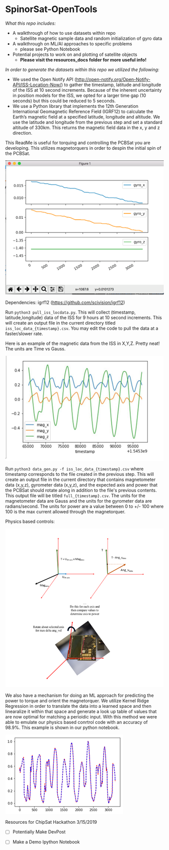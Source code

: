 # SpinorSat-OpenTools

*What this repo includes:*

- A walkthrough of how to use datasets within repo 
  - Satellite magnetic sample data and random initialization of gyro data
- A walkthrough on ML/AI approaches to specific problems
  - please see Python Notebook
- Potential projects to work on and plotting of satellite objects
  - **Please visit the resources_docs folder for more useful info!** 



*In order to generate the datasets within this repo we utilized the following:*

- We used the Open Notify API (http://open-notify.org/Open-Notify-API/ISS-Location-Now/) to gather the timestamp, latitude and longitude of the ISS at 10 second increments. Because of the inherent uncertainty in position models for the ISS, we opted for a larger time gap (10 seconds) but this could be reduced to 5 seconds. 
- We use a Python library that implements the 12th Generation International Geomagnetic Reference Field (IGRF12) to calculate the Earth’s magnetic field at a specified latitude, longitude and altitude. We use the latitude and longitude from the previous step and set a standard altitude of 330km. This returns the magnetic field data in the x, y and z direction. 

This ReadMe is useful for torquing and controlling the PCBSat you are developing. This utilizes magnetorquers in order to despin the initial spin of the PCBSat. 

![](/Images/gyro_torque_control.png)



Dependencies: igrf12 (https://github.com/scivision/igrf12)

Run ``python3 pull_iss_locdata.py``. This will collect (timestamp, latitude,longitude) data of the ISS for 9 hours at 10 second increments. This will create an output file in the current directory titled ``iss_loc_data_{timestamp}.csv``. You may edit the code to pull the data at a faster/slower rate.

Here is an example of the magnetic data from the ISS in X,Y,Z. Pretty neat! The units are Time vs Gauss.

![](/Images/Mag_data_ISS.jpg)

Run ``python3 data_gen.py -f iss_loc_data_{timestamp}.csv`` where timestamp corresponds to the file created in the previous step. This will create an output file in the current directory that contains magnetometer data (x,y,z), gyrometer data (x,y,z), and the expected axis and power that the PCBSat should rotate along in addition to the file's previous contents. This output file will be titled ``full_{timestamp}.csv``. The units for the magnetometer data are Gauss and the units for the gyrometer data are radians/second.  The units for power are a value between 0 to +/- 100 where 100 is the max current allowed through the magnetorquer.



Physics based controls:

![control_code_viz](/Images/control_code_viz.png)





We also have a mechanism for doing an ML approach for predicting the power to torque and orient the magnetorquer. We utilize Kernel Ridge Regression in order to translate the data into a learned space and then linearalize it within that space and generate a look up table of values that are now optimal for matching a perioidic input. With this method we were able to emulate our physics based conrtrol code with an accuracy of 98.9%. This example is shown in our python notebook. 

![](/Images/Kernal_Ridge_Regression_SpinorSat.png)



Resources for ChipSat Hackathon 3/15/2019

- [ ] Potentially Make DevPost
- [ ] Make a Demo Ipython Notebook

